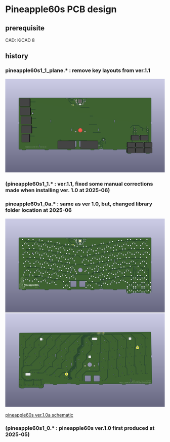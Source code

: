 # Pineapple60s PCB design
## prerequisite
CAD: KiCAD 8

## history
### pineapple60s1_1_plane.* : remove key layouts from ver.1.1
![pineapple60s ver.1.1 Plane PCB](images_and_pdf/pineapple60s1_1_plane.png)

### (pineapple60s1_1.* : ver.1.1, fixed some manual corrections made when installing ver. 1.0 at 2025-06)

### pineapple60s1_0a.* : same as ver 1.0, but, changed library folder location at 2025-06
![pineapple60s ver.1.0a PCB front](images_and_pdf/pineapple60s1_0a_front.png)
![pineapple60s ver.1.0a PCB back](images_and_pdf/pineapple60s1_0a_back.png)

[pineapple60s ver.1.0a schematic](images_and_pdf/pineapple60s1_0a_sch.pdf)

### (pineapple60s1_0.* : pineapple60s ver.1.0 first produced at 2025-05)
